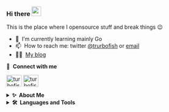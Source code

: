 ### Hi there <a href="https://twitter.com/turbofish_"><img src="https://media.giphy.com/media/hvRJCLFzcasrR4ia7z/giphy.gif" width="25px"></a>
This is the place where I opensource stuff and break things :wink:

- 🌱 &nbsp;I’m currently learning mainly Go
- 📫 &nbsp;How to reach me: twitter [@trurbofish](https://twitter.com/turbofish_) or [email](<mailto:ryokotmng.dev@gmail.com>)
- 👨‍💻 &nbsp;[My blog](https://turbofish.hatenablog.com/)

🔗 &nbsp;**Connect with me**
<p align="left">
<a href="https://twitter.com/turbofish_" target="blank"><img align="center" src="https://raw.githubusercontent.com/rahuldkjain/github-profile-readme-generator/master/src/images/icons/Social/twitter.svg" alt="turbofish" height="30" width="40" /></a>
<a href="https://www.facebook.com/profile.php?id=100007959765482" target="blank"><img align="center" src="https://raw.githubusercontent.com/rahuldkjain/github-profile-readme-generator/master/src/images/icons/Social/facebook.svg" alt="turbofish" height="30" width="40" /></a>

<details>
  <summary><b>✨&nbsp;&nbsp;About&nbsp;Me</b></summary>

  I am a Serverside Developer with 4+ years of experience in developing enterprise applications and open-source software.

</details>

<details>
  <summary><b>🛠️&nbsp;&nbsp;Languages&nbsp;and&nbsp;Tools</b></summary>

  <p> Under Construction 🚧 </p>

</details>
